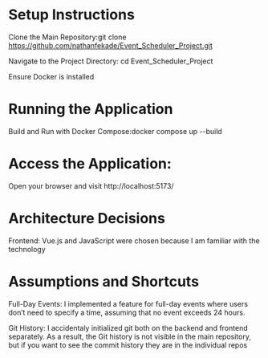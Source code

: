 # Setup Instructions

Clone the Main Repository:git clone https://github.com/nathanfekade/Event_Scheduler_Project.git


Navigate to the Project Directory: cd Event_Scheduler_Project


Ensure Docker is installed



# Running the Application

Build and Run with Docker Compose:docker compose up --build


# Access the Application:
Open your browser and visit http://localhost:5173/



# Architecture Decisions

Frontend: Vue.js and JavaScript were chosen because I am familiar with the technology


# Assumptions and Shortcuts

Full-Day Events: I implemented a feature for full-day events where users don’t need to specify a time, assuming that no event exceeds 24 hours.


Git History: I accidentaly initialized git both on the backend and frontend separately. As a result, the Git history is not visible in the main repository, but if you want to see the commit history they are in the individual repos


